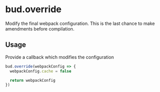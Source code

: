 # bud.override

Modify the final webpack configuration. This is the last chance to make amendments before compilation.

## Usage

Provide a callback which modifies the configuration

```js
bud.override(webpackConfig => {
  webpackConfig.cache = false

  return webpackConfig
})
```
